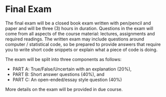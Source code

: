 # Final Exam

The final exam will be a closed book exam written with pen/pencil and paper and will be three (3) hours in duration. 
Questions in the exam will come from all aspects of the course material: lectures, assignments and required readings. 
The written exam may include questions around computer / statistical code, so be prepared to provide answers that require you to write short code snippets or explain what a piece of code is doing.

The exam will be split into three components as follows: 

* PART A: True/False/Uncertain with an explanation (20%), 
* PART B: Short answer questions (40%), and 
* PART C: An open-ended/essay style question (40%)

More details on the exam will be provided in due course.